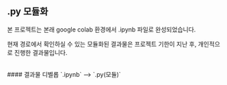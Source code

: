 ## .py 모듈화

본 프로젝트는 본래 google colab 환경에서 .ipynb 파일로 완성되었습니다.

현재 경로에서 확인하실 수 있는 모듈화된 결과물은 프로젝트 기한이 지난 후, 개인적으로 진행한 결과물입니다.

<br>
#### 결과물 디벨롭
`.ipynb` --> `.py(모듈)`
